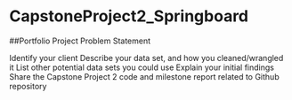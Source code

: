 # CapstoneProject2_Springboard
##Portfolio Project 
Problem Statement

Identify your client
Describe your data set, and how you cleaned/wrangled it
List other potential data sets you could use
Explain your initial findings
Share the Capstone Project 2 code and milestone report related to Github repository
